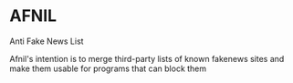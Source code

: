# AFNIL
Anti Fake News List

Afnil's intention is to merge third-party lists of known fakenews sites and make them usable for programs that can block them

